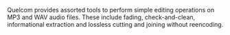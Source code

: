 Quelcom provides assorted tools to perform simple editing operations on MP3 and WAV audio files. These include fading, check-and-clean, informational extraction and lossless cutting and joining without reencoding.
